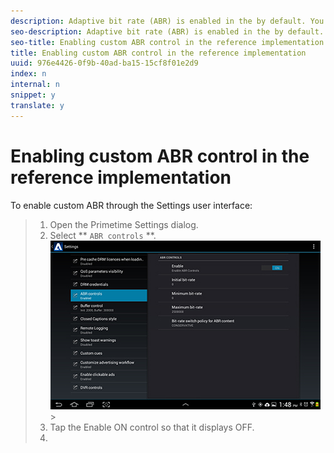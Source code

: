 ```yaml
---
description: Adaptive bit rate (ABR) is enabled in the by default. You can use the Primetime Settings user interface to override the default behavior in the reference implementation by configuring custom ABR control.
seo-description: Adaptive bit rate (ABR) is enabled in the by default. You can use the Primetime Settings user interface to override the default behavior in the reference implementation by configuring custom ABR control.
seo-title: Enabling custom ABR control in the reference implementation
title: Enabling custom ABR control in the reference implementation
uuid: 976e4426-0f9b-40ad-ba15-15cf8f01e2d9
index: n
internal: n
snippet: y
translate: y
---
```


# Enabling custom ABR control in the reference implementation

To enable custom ABR through the Settings user interface:

>1. Open the Primetime Settings dialog.
>1. Select ** `ABR controls` **.
>   <a id="fig_B638E8E7B60F468C92D1843A943F20CE"></a> ![](images/abr-configuration.jpg)>
>1. Tap the Enable ON control so that it displays OFF.
>1.

